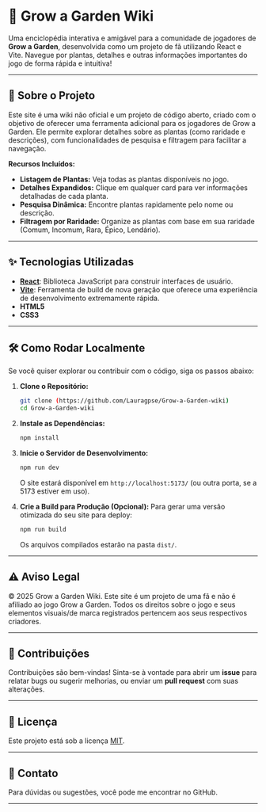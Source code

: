 # 🌿 Grow a Garden Wiki

Uma enciclopédia interativa e amigável para a comunidade de jogadores de **Grow a Garden**, desenvolvida como um projeto de fã utilizando React e Vite. Navegue por plantas, detalhes e outras informações importantes do jogo de forma rápida e intuitiva!

---

## 🚀 Sobre o Projeto

Este site é uma wiki não oficial e um projeto de código aberto, criado com o objetivo de oferecer uma ferramenta adicional para os jogadores de Grow a Garden. Ele permite explorar detalhes sobre as plantas (como raridade e descrições), com funcionalidades de pesquisa e filtragem para facilitar a navegação.

**Recursos Incluídos:**

* **Listagem de Plantas:** Veja todas as plantas disponíveis no jogo.
* **Detalhes Expandidos:** Clique em qualquer card para ver informações detalhadas de cada planta.
* **Pesquisa Dinâmica:** Encontre plantas rapidamente pelo nome ou descrição.
* **Filtragem por Raridade:** Organize as plantas com base em sua raridade (Comum, Incomum, Rara, Épico, Lendário).

---

## ✨ Tecnologias Utilizadas

* **[React](https://react.dev/)**: Biblioteca JavaScript para construir interfaces de usuário.
* **[Vite](https://vitejs.dev/)**: Ferramenta de build de nova geração que oferece uma experiência de desenvolvimento extremamente rápida.
* **HTML5**
* **CSS3**

---

## 🛠️ Como Rodar Localmente

Se você quiser explorar ou contribuir com o código, siga os passos abaixo:

1.  **Clone o Repositório:**
    ```bash
    git clone (https://github.com/Lauragpse/Grow-a-Garden-wiki)
    cd Grow-a-Garden-wiki
    ```

2.  **Instale as Dependências:**
    ```bash
    npm install
    ```

3.  **Inicie o Servidor de Desenvolvimento:**
    ```bash
    npm run dev
    ```
    O site estará disponível em `http://localhost:5173/` (ou outra porta, se a 5173 estiver em uso).

4.  **Crie a Build para Produção (Opcional):**
    Para gerar uma versão otimizada do seu site para deploy:
    ```bash
    npm run build
    ```
    Os arquivos compilados estarão na pasta `dist/`.

---

## ⚠️ Aviso Legal

© 2025 Grow a Garden Wiki. Este site é um projeto de uma fã e não é afiliado ao jogo Grow a Garden. Todos os direitos sobre o jogo e seus elementos visuais/de marca registrados pertencem aos seus respectivos criadores.

---

## 🤝 Contribuições

Contribuições são bem-vindas! Sinta-se à vontade para abrir um **issue** para relatar bugs ou sugerir melhorias, ou enviar um **pull request** com suas alterações.

---

## 📜 Licença

Este projeto está sob a licença [MIT](https://opensource.org/licenses/MIT).

---

## 📧 Contato

Para dúvidas ou sugestões, você pode me encontrar no GitHub.

---
